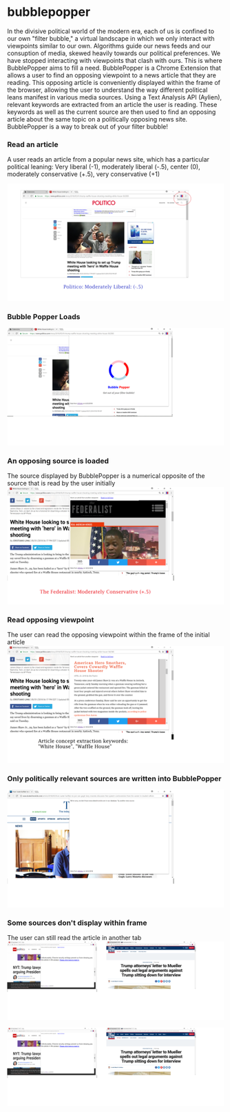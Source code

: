 # bubblepopper
In the divisive political world of the modern era, each of us is confined to our own "filter bubble," a virtual landscape in which we only interact with viewpoints similar to our own. Algorithms guide our news feeds and our consuption of media, skewed heavily towards our political preferences. We have stopped interacting with viewpoints that clash with ours. This is where BubblePopper aims to fill a need. BubblePopper is a Chrome Extension that allows a user to find an opposing viewpoint to a news article that they are reading. This opposing article is conveniently displayed within the frame of the browser, allowing the user to understand the way different political leans manifest in various media sources. Using a Text Analysis API (Aylien), relevant keywords are extracted from an article the user is reading. These keywords as well as the current source are then used to find an opposing article about the same topic on a politically opposing news site. BubblePopper is a way to break out of your filter bubble!

### Read an article
A user reads an article from a popular news site, which has a particular political leaning: Very liberal (-1), moderately liberal (-.5), center (0), moderately conservative (+.5), very conservative (+1)

![Alt text](https://github.com/5happy1/bubblepopper/blob/master/Bubble%20Popper/screenshots/bubblepopper1.png)

### Bubble Popper Loads
![Alt text](https://github.com/5happy1/bubblepopper/blob/master/Bubble%20Popper/screenshots/bubblepopper2.png)

### An opposing source is loaded
The source displayed by BubblePopper is a numerical opposite of the source that is read by the user initially
![Alt text](https://github.com/5happy1/bubblepopper/blob/master/Bubble%20Popper/screenshots/bubblepopper3.png)

### Read opposing viewpoint
The user can read the opposing viewpoint within the frame of the initial article
![Alt text](https://github.com/5happy1/bubblepopper/blob/master/Bubble%20Popper/screenshots/bubblepopper4.png)

### Only politically relevant sources are written into BubblePopper
![Alt text](https://github.com/5happy1/bubblepopper/blob/master/Bubble%20Popper/screenshots/bubblepopper5.png)


### Some sources don't display within frame
The user can still read the article in another tab
![Alt text](https://github.com/5happy1/bubblepopper/blob/master/Bubble%20Popper/screenshots/bubblepopper6.png)


![Alt text](https://github.com/5happy1/bubblepopper/blob/master/Bubble%20Popper/screenshots/bubblepopper6.png)






